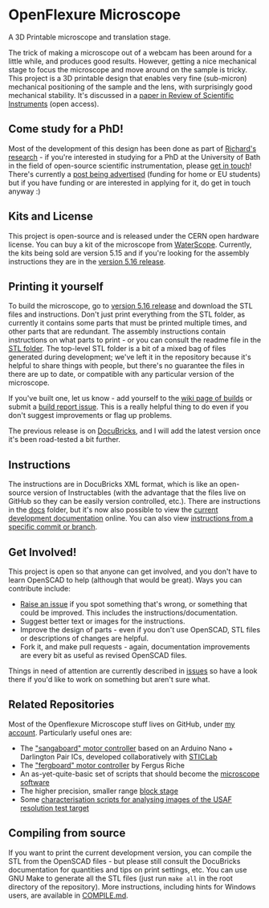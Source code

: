 # OpenFlexure Microscope
A 3D Printable microscope and translation stage. 

The trick of making a microscope out of a webcam has been around for a little while, and produces good results.  However, getting a nice mechanical stage to focus the microscope and move around on the sample is tricky.  This project is a 3D printable design that enables very fine (sub-micron) mechanical positioning of the sample and the lens, with surprisingly good mechanical stability.  It's discussed in a [paper in Review of Scientific Instruments](http://dx.doi.org/10.1063/1.4941068) (open access).

## Come study for a PhD!
Most of the development of this design has been done as part of [Richard's research](http://www.bath.ac.uk/physics/contacts/academics/richard-bowman/index.html) - if you're interested in studying for a PhD at the University of Bath in the field of open-source scientific instrumentation, please [get in touch](http://www.bath.ac.uk/physics/contacts/academics/richard-bowman/index.html)!  There's currently a [post being advertised](https://www.findaphd.com/search/ProjectDetails.aspx?PJID=91524) (funding for home or EU students) but if you have funding or are interested in applying for it, do get in touch anyway :)

## Kits and License
This project is open-source and is released under the CERN open hardware license.  You can buy a kit of the microscope from [WaterScope](http://www.waterscope.org/).  Currently, the kits being sold are version 5.15 and if you're looking for the assembly instructions they are in the [version 5.16 release](https://github.com/rwb27/openflexure_microscope/releases/tag/v5.16.10-beta).

## Printing it yourself
To build the microscope, go to [version 5.16 release](https://github.com/rwb27/openflexure_microscope/releases/tag/v5.16.10-beta) and
download the STL files and instructions.  Don't just print everything from the STL folder,
as currently it contains some parts that must be printed multiple times, and other parts
that are redundant.  The assembly instructions contain instructions on what parts to print - or you can consult the readme file in the [STL folder](https://github.com/rwb27/openflexure_microscope/tree/master/docs/stl).  The top-level STL folder is a bit of a mixed bag of files generated during development; we've left it in the repository because it's helpful to share things with people, but there's no guarantee the files in there are up to date, or compatible with any particular version of the microscope.

If you've built one, let us know - add yourself to the [wiki page of builds](https://github.com/rwb27/openflexure_microscope/wiki/Assembly-Logs) or submit a [build report issue](https://github.com/rwb27/openflexure_microscope/issues/new?labels=build%20report).  This is a really helpful thing to do even if you don't suggest improvements or flag up problems.

The previous release is on [DocuBricks](http://docubricks.com/projects/openflexure-microscope), and I will add the latest version once it's been road-tested a bit further. 

## Instructions
The instructions are in DocuBricks XML format, which is like an open-source version of Instructables (with the advantage that the files live on GitHub so they can be easily version controlled, etc.).  There are instructions in the [docs](./docs/) folder, but it's now also possible to view the [current development documentation](http://rwb27.github.io/openflexure_microscope/docubricks/current_master_version.html) online.  You can also view [instructions from a specific commit or branch](http://rwb27.github.io/openflexure_microscope/docubricks/docubricks-viewer-pasteurl.html).

## Get Involved!
This project is open so that anyone can get involved, and you don't have to learn OpenSCAD to help (although that would be great).  Ways you can contribute include:

* [Raise an issue](https://github.com/rwb27/openflexure_microscope/issues) if you spot something that's wrong, or something that could be improved.  This includes the instructions/documentation.
* Suggest better text or images for the instructions.
* Improve the design of parts - even if you don't use OpenSCAD, STL files or descriptions of changes are helpful.
* Fork it, and make pull requests - again, documentation improvements are every bit as useful as revised OpenSCAD files.

Things in need of attention are currently described in [issues](https://github.com/rwb27/openflexure_microscope/issues) so have a look there if you'd like to work on something but aren't sure what.

## Related Repositories
Most of the Openflexure Microscope stuff lives on GitHub, under [my account](https://github.com/rwb27/).  Particularly useful ones are:
* The ["sangaboard" motor controller](https://github.com/rwb27/openflexure_nano_motor_controller/) based on an Arduino Nano + Darlington Pair ICs, developed collaboratively with [STICLab](http://www.sticlab.co.tz)
* The ["fergboard" motor controller](https://github.com/fr293/motor_board) by Fergus Riche
* An as-yet-quite-basic set of scripts that should become the [microscope software](https://github.com/rwb27/openflexure_microscope_software/)
* The higher precision, smaller range [block stage](https://github.com/rwb27/openflexure_block_stage)
* Some [characterisation scripts for analysing images of the USAF resolution test target](https://github.com/rwb27/usaf_analysis/)

## Compiling from source
If you want to print the current development version, you can compile the STL from the OpenSCAD files - but please still consult the DocuBricks documentation for quantities and tips on print settings, etc.  You can use GNU Make to generate all the STL files (just run ``make all`` in the root directory of the repository).  More instructions, including hints for Windows users, are available in [COMPILE.md](https://github.com/rwb27/openflexure_microscope/blob/master/COMPILE.md).
